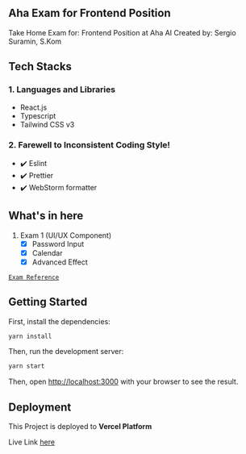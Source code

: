 ## Aha Exam for Frontend Position

Take Home Exam for: Frontend Position at Aha AI
Created by: Sergio Suramin, S.Kom

## Tech Stacks

### 1. Languages and Libraries

- React.js
- Typescript
- Tailwind CSS v3

### 2. Farewell to Inconsistent Coding Style!

- ✔️ Eslint
- ✔️ Prettier
- ✔️ WebStorm formatter

## What's in here

1. Exam 1 (UI/UX Component)
    - [x] Password Input
    - [x] Calendar
    - [x] Advanced Effect

[`Exam Reference`](https://rootdomain.notion.site/Pre-Interview-Information-9c4a3cd26c054c41bc64f0565c827163?p=ac3dd8a3474542899d49efb894672246&pm=s)

## Getting Started

First, install the dependencies:

```bash
yarn install
```

Then, run the development server:

```bash
yarn start
```

Then, open [http://localhost:3000](http://localhost:3000) with your browser to see the result.

## Deployment

This Project is deployed to **Vercel Platform**

Live Link [here](https://aha-component.vercel.app)
